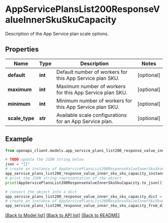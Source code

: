 # AppServicePlansList200ResponseValueInnerSkuSkuCapacity

Description of the App Service plan scale options.

## Properties

Name | Type | Description | Notes
------------ | ------------- | ------------- | -------------
**default** | **int** | Default number of workers for this App Service plan SKU. | [optional] 
**maximum** | **int** | Maximum number of workers for this App Service plan SKU. | [optional] 
**minimum** | **int** | Minimum number of workers for this App Service plan SKU. | [optional] 
**scale_type** | **str** | Available scale configurations for an App Service plan. | [optional] 

## Example

```python
from openapi_client.models.app_service_plans_list200_response_value_inner_sku_sku_capacity import AppServicePlansList200ResponseValueInnerSkuSkuCapacity

# TODO update the JSON string below
json = "{}"
# create an instance of AppServicePlansList200ResponseValueInnerSkuSkuCapacity from a JSON string
app_service_plans_list200_response_value_inner_sku_sku_capacity_instance = AppServicePlansList200ResponseValueInnerSkuSkuCapacity.from_json(json)
# print the JSON string representation of the object
print(AppServicePlansList200ResponseValueInnerSkuSkuCapacity.to_json())

# convert the object into a dict
app_service_plans_list200_response_value_inner_sku_sku_capacity_dict = app_service_plans_list200_response_value_inner_sku_sku_capacity_instance.to_dict()
# create an instance of AppServicePlansList200ResponseValueInnerSkuSkuCapacity from a dict
app_service_plans_list200_response_value_inner_sku_sku_capacity_from_dict = AppServicePlansList200ResponseValueInnerSkuSkuCapacity.from_dict(app_service_plans_list200_response_value_inner_sku_sku_capacity_dict)
```
[[Back to Model list]](../README.md#documentation-for-models) [[Back to API list]](../README.md#documentation-for-api-endpoints) [[Back to README]](../README.md)


